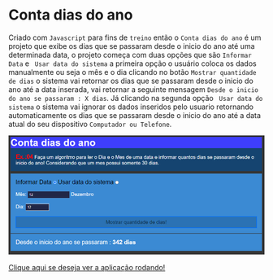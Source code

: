 # Conta dias do ano

Criado com `Javascript` para fins de `treino` então o `Conta dias do ano` é um projeto que exibe os dias que se passaram desde o inicio do ano até uma determinada data,
o projeto começa com duas opções que são `Informar Data` e ` Usar data do sistema` a primeira opção o usuário coloca os dados manualmente ou seja o mês e o dia
clicando no botão `Mostrar quantidade de dias` o sistema vai retornar os dias que se passaram desde o inicio do ano até a data inserada,
vai retornar a seguinte mensagem `Desde o inicio do ano se passaram : X dias`. Já clicando na segunda opção ` Usar data do sistema` o sistema vai ignorar os dados inseridos pelo usuario retornando automaticamente os dias que se passaram desde o inicio do ano até a data atual do seu dispositivo `Computador ou Telefone`.

![Pascoal Kahamba](fotoprojeto.PNG)

[Clique aqui se deseja ver a aplicação rodando!](https://conta-diasdo-ano.vercel.app/)
